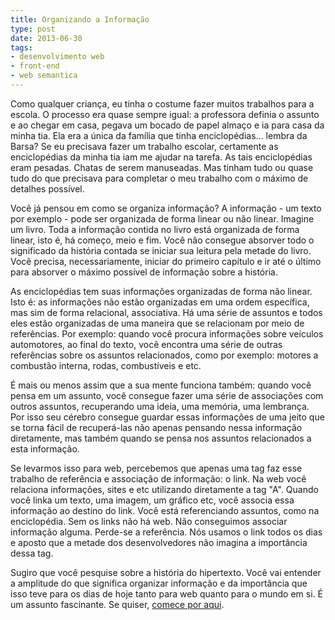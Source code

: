 ```yaml
---
title: Organizando a Informação
type: post
date: 2013-06-30
tags:
- desenvolvimento web
- front-end
- web semantica
---
```


Como qualquer criança, eu tinha o costume fazer muitos trabalhos para a escola. O processo era quase sempre igual: a professora definia o assunto e ao chegar em casa, pegava um bocado de papel almaço e ia para casa da minha tia. Ela era a única da família que tinha enciclopédias... lembra da Barsa? Se eu precisava fazer um trabalho escolar, certamente as enciclopédias da minha tia iam me ajudar na tarefa. As tais enciclopédias eram pesadas. Chatas de serem manuseadas. Mas tinham tudo ou quase tudo do que precisava para completar o meu trabalho com o máximo de detalhes possível.

Você já pensou em como se organiza informação? A informação - um texto por exemplo - pode ser organizada de forma linear ou não linear. Imagine um livro. Toda a informação contida no livro está organizada de forma linear, isto é, há começo, meio e fim. Você não consegue absorver todo o significado da história contada se iniciar sua leitura pela metade do livro. Você precisa, necessariamente, iniciar do primeiro capítulo e ir até o último para absorver o máximo possível de informação sobre a história.

As enciclopédias tem suas informações organizadas de forma não linear. Isto é: as informações não estão organizadas em uma ordem específica, mas sim de forma relacional, associativa. Há uma série de assuntos e todos eles estão organizadas de uma maneira que se relacionam por meio de referências. Por exemplo: quando você procura informações sobre veículos automotores, ao final do texto, você encontra uma série de outras referências sobre os assuntos relacionados, como por exemplo: motores a combustão interna, rodas, combustíveis e etc.

É mais ou menos assim que a sua mente funciona também: quando você pensa em um assunto, você consegue fazer uma série de associações com outros assuntos, recuperando uma ideia, uma memória, uma lembrança. Por isso seu cérebro consegue guardar essas informações de uma jeito que se torna fácil de recuperá-las não apenas pensando nessa informação diretamente, mas também quando se pensa nos assuntos relacionados a esta informação.

Se levarmos isso para web, percebemos que apenas uma tag faz esse trabalho de referência e associação de informação: o link. Na web você relaciona informações, sites e etc utilizando diretamente a tag "A". Quando você linka um texto, uma imagem, um gráfico etc, você associa essa informação ao destino do link. Você está referenciando assuntos, como na enciclopédia. Sem os links não há web. Não conseguimos associar informação alguma. Perde-se a referência. Nós usamos o link todos os dias e aposto que a metade dos desenvolvedores não imagina a importância dessa tag.

Sugiro que você pesquise sobre a história do hipertexto. Você vai entender a amplitude do que significa organizar informação e da importância que isso teve para os dias de hoje tanto para web quanto para o mundo em si. É um assunto fascinante. Se quiser, [comece por aqui](http://bit.ly/History_of_hypertext).
